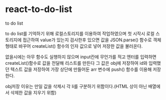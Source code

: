 # react-to-do-list
to do list


to do list를 기억하기 위해 로컬스토리지를 이용하여 작업하였으며 첫 시작시 로컬 스토리지에 접근하여 value가 있는지 검사한후 있으면 값을 JSON.parse() 함수로 객체 형태로 바꾸어 createList() 함수의 인자 값으로 넣어 저장한 값을 불러온다.

없을시에는 아무 함수도 실행하지 않으며 input칸에 무언가를 적고 엔터를 입력하면 createList()함수로 값을 전달해 리스트를 만든다 그 값은 obj에 저장하여 id와 입력했던 텍스트 값을 저장하여 가장 상단에 만들어둔 arr 변수에 push() 함수를 이용해 저장한다. 

obj저장 이유는 만일 값을 삭제시 각 li를 구분하기 위함이다.(HTML 상이 아닌 배열에서 삭제한 값을 지우기 위함)
